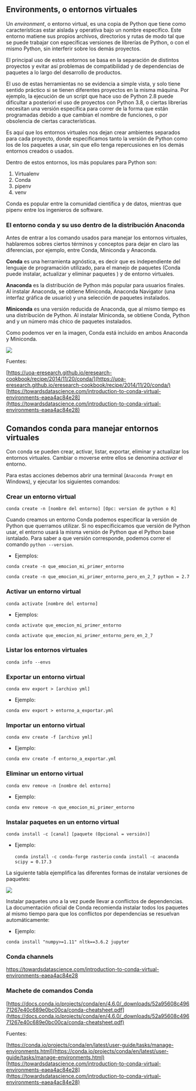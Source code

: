 ## Environments, o entornos virtuales

Un *environment*, o entorno virtual, es una copia de Python que tiene como características estar aislada y operativa bajo un nombre específico. Este entorno matiene sus propios archivos, directorios y rutas de modo tal que se puede trabajar con específicas versiones de librerías de Python, o con el mismo Python, sin interferir sobre los demás proyectos. 

El principal uso de estos entornos se basa en la separación de distintos proyectos y evitar así problemas de compatibilidad y de dependencias de paquetes a lo largo del desarrollo de productos. 

El uso de estas herramientas no se evidencia a simple vista, y solo tiene sentido práctico si se tienen diferentes proyectos en la misma máquina. Por ejemplo, la ejecución de un script que hace uso de Python 2.8 puede dificultar a posteriori el uso de proyectos con Python 3.8, o ciertas librerías necesitan una versión específica para correr de la forma que están programadas debido a que cambian el nombre de funciones, o por obsolencia de ciertas características. 

Es aquí que los entornos virtuales nos dejan crear ambientes separados para cada proyecto, donde especificamos tanto la versión de Python como los de los paquetes a usar, sin que ello tenga repercusiones en los demás entornos creados o usados. 

Dentro de estos entornos, los más populares para Python son: 

1. Virtualenv
2. Conda
3. pipenv
4. venv

Conda es popular entre la comunidad científica y de datos, mientras que pipenv entre los ingenieros de software.

### El entorno conda y su uso dentro de la distribución Anaconda

Antes de entrar a los comando usados para manejar los entornos virtuales, hablaremos sobres ciertos términos y conceptos para dejar en claro las diferencias, por ejemplo, entre Conda, Miniconda y Anaconda. 


**Conda**  es una herramienta agnóstica, es decir que es independiente del lenguaje de programación utilizado, para el manejo de paquetes (Conda puede instalar, actualizar y eliminar paquetes ) y de entorno virtuales. 

**Anaconda** es la distribución de Python más popular para usuarios finales. Al instalar Anaconda, se obtiene Miniconda, Anaconda Navigator (una interfaz gráfica de usuario) y una selección de paquetes instalados. 

**Miniconda** es una versión reducida de Anaconda, que al mismo tiempo es una distribución de Python. Al instalar Miniconda, se obtiene Conda, Python and y un número más chico de paquetes instalados.

Como podemos ver en la imagen, Conda está incluido en ambos Anaconda y Miniconda.


<img src="../images/conda-vs-miniconda-vs-anaconda.png" class="align-center"/>

Fuentes:

[https://uoa-eresearch.github.io/eresearch-cookbook/recipe/2014/11/20/conda/](https://uoa-eresearch.github.io/eresearch-cookbook/recipe/2014/11/20/conda/)
[https://towardsdatascience.com/introduction-to-conda-virtual-environments-eaea4ac84e28](https://towardsdatascience.com/introduction-to-conda-virtual-environments-eaea4ac84e28)



## Comandos conda para manejar entornos virtuales

Con conda se pueden crear, activar, listar, exportar, eliminar y actualizar los entornos virtuales. Cambiar o moverse entre ellos se denomina *activar* el entorno. 

Para estas acciones debemos abrir una terminal  (`Anaconda Prompt` en Windows), y ejecutar los siguientes comandos:

### Crear un entorno virtual


`conda create -n [nombre del entorno] [Opc: version de python o R]`

Cuando creamos un entorno Conda podemos especificar la versión de Python que querramos utilizar. Si no especificicamos que versión de Python usar, el entorno usará la misma versión de Python que el Python base isntalado. Para saber a que versión corresponde, podemos correr el comando `python --version`.

- Ejemplos:

`conda create -n que_emocion_mi_primer_entorno`

`conda create -n que_emocion_mi_primer_entorno_pero_en_2_7 python = 2.7`

### Activar un entorno virtual

`conda activate [nombre del entorno]`

- Ejemplos:

`conda activate que_emocion_mi_primer_entorno`

`conda activate que_emocion_mi_primer_entorno_pero_en_2_7`

### Listar los entornos virtuales

`conda info --envs`

### Exportar un entorno virtual 

`conda env export > [archivo yml]`

- Ejemplo:

`conda env export > entorno_a_exportar.yml`

### Importar un entorno virtual 

`conda env create -f [archivo yml]`

- Ejemplo:

`conda env create -f entorno_a_exportar.yml`

### Eliminar un entorno virtual 

`conda env remove -n [nombre del entorno]`

- Ejemplo:

`conda env remove -n que_emocion_mi_primer_entorno`


### Instalar paquetes en un entorno virtual
 
 `conda install -c [canal] [paquete (Opcional = versión)]`

- Ejemplo:

  `conda install -c conda-forge rasterio`
  `conda install -c anaconda scipy = 0.17.3`

La siguiente tabla ejemplifica las diferentes formas de instalar versiones de paquetes:

<img src="../images/packages_versions.png" class="align-center"/>



Instalar paquetes uno a la vez puede llevar a conflictos de dependencias. La documentación oficial de Conda recomienda instalar todos los paquetes al mismo tiempo para que los conflictos por dependencias se resuelvan automáticamente:

- Ejemplo:

 `conda install "numpy>=1.11" nltk==3.6.2 jupyter`

### Conda channels

https://towardsdatascience.com/introduction-to-conda-virtual-environments-eaea4ac84e28



### Machete de comandos Conda

[https://docs.conda.io/projects/conda/en/4.6.0/_downloads/52a95608c49671267e40c689e0bc00ca/conda-cheatsheet.pdf](https://docs.conda.io/projects/conda/en/4.6.0/_downloads/52a95608c49671267e40c689e0bc00ca/conda-cheatsheet.pdf)



  Fuentes:

[https://conda.io/projects/conda/en/latest/user-guide/tasks/manage-environments.html](https://conda.io/projects/conda/en/latest/user-guide/tasks/manage-environments.html)
[https://towardsdatascience.com/introduction-to-conda-virtual-environments-eaea4ac84e28](https://towardsdatascience.com/introduction-to-conda-virtual-environments-eaea4ac84e28)
